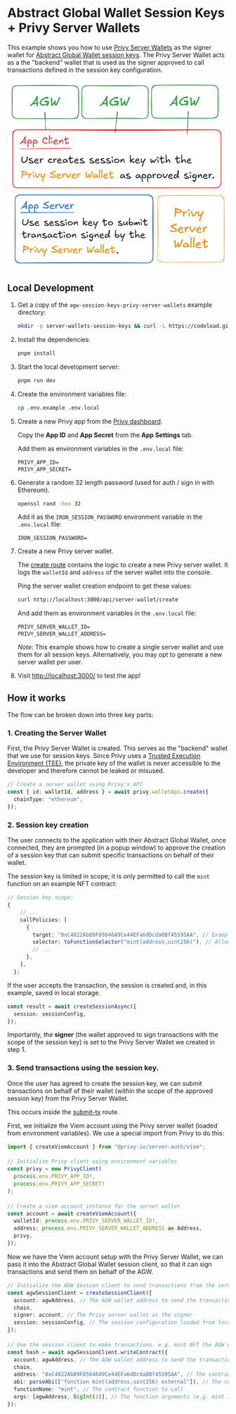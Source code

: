 # Abstract Global Wallet Session Keys + Privy Server Wallets

This example shows you how to use [Privy Server Wallets](https://docs.privy.io/guide/server-wallets/)
as the signer wallet for [Abstract Global Wallet session keys](https://docs.abs.xyz/abstract-global-wallet/agw-client/session-keys/overview).
The Privy Server Wallet acts as a the "backend" wallet that is used as the signer approved to call transactions defined in the session key configuration.

![diagram](./public/diagram.png)

## Local Development

1. Get a copy of the `agw-session-keys-privy-server-wallets` example directory:

   ```bash
   mkdir -p server-wallets-session-keys && curl -L https://codeload.github.com/Abstract-Foundation/examples/tar.gz/main | tar -xz --strip=2 -C server-wallets-session-keys examples-main/server-wallets-session-keys && cd server-wallets-session-keys
   ```

2. Install the dependencies:

   ```bash
   pnpm install
   ```

3. Start the local development server:

   ```bash
   pnpm run dev
   ```

4. Create the environment variables file:

   ```bash
   cp .env.example .env.local
   ```

5. Create a new Privy app from the [Privy dashboard](https://dashboard.privy.io/).

   Copy the **App ID** and **App Secret** from the **App Settings** tab.

   Add them as environment variables in the `.env.local` file:

   ```
   PRIVY_APP_ID=
   PRIVY_APP_SECRET=
   ```

6. Generate a random 32 length password (used for auth / sign in with Ethereum).

   ```bash
   openssl rand -hex 32
   ```

   Add it as the `IRON_SESSION_PASSWORD` environment variable in the `.env.local` file:

   ```
   IRON_SESSION_PASSWORD=
   ```

7. Create a new Privy server wallet.

   The [create route](./src/app/api/server-wallet/create/route.ts) contains the logic to create a new Privy server wallet. It logs the `walletId` and `address` of the server wallet into the console.

   Ping the server wallet creation endpoint to get these values:

   ```bash
   curl http://localhost:3000/api/server-wallet/create
   ```

   And add them as environment variables in the `.env.local` file:

   ```
   PRIVY_SERVER_WALLET_ID=
   PRIVY_SERVER_WALLET_ADDRESS=
   ```

   _Note_: This example shows how to create a single server wallet and use them for all session keys. Alternatively, you may opt to generate a new server wallet per user.

8. Visit [http://localhost:3000/](http://localhost:3000/) to test the app!

## How it works

The flow can be broken down into three key parts:

### 1. Creating the Server Wallet

First, the Privy Server Wallet is created. This serves as the "backend" wallet that we use for session keys. Since Privy uses a [Trusted Execution Environment (TEE)](https://docs.privy.io/guide/server-wallets/architecture#secure-enclaves), the private key of the wallet is never accessible to the developer and therefore cannot be leaked or misused.

```typescript
// Create a server wallet using Privy's API
const { id: walletId, address } = await privy.walletApi.create({
  chainType: "ethereum",
});
```

### 2. Session key creation

The user connects to the application with their Abstract Global Wallet, once connected, they are prompted (in a popup window) to approve the creation of a session key that can submit specific transactions on behalf of their wallet.

The session key is limited in scope; it is only permitted to call the `mint` function on an example NFT contract:

```typescript
// Session key scope:
{
    // ...
    callPolicies: [
      {
        target: "0xC4822AbB9F05646A9Ce44EFa6dDcda0Bf45595AA", // Example NFT Contract
        selector: toFunctionSelector("mint(address,uint256)"), // Allowed function (mint)
        // ...
      },
    ],
  };
```

If the user accepts the transaction, the session is created and, in this example, saved in local storage.

```typescript
const result = await createSessionAsync({
  session: sessionConfig,
});
```

Importantly, the **signer** (the wallet approved to sign transactions with the scope of the session key) is set to the Privy Server Wallet we created in step 1.

### 3. Send transactions using the session key.

Once the user has agreed to create the session key, we can submit transactions on behalf of their wallet (within the scope of the approved session key) from the Privy Server Wallet.

This occurs inside the [submit-tx](./src/app/api/server-wallet/submit-tx/route.ts) route.

First, we initialize the Viem account using the Privy server wallet (loaded from environment variables). We use a special import from Privy to do this:

```typescript
import { createViemAccount } from "@privy-io/server-auth/viem";

// Initialize Privy client using environment variables
const privy = new PrivyClient(
  process.env.PRIVY_APP_ID!,
  process.env.PRIVY_APP_SECRET!
);

// Create a viem account instance for the server wallet
const account = await createViemAccount({
  walletId: process.env.PRIVY_SERVER_WALLET_ID!,
  address: process.env.PRIVY_SERVER_WALLET_ADDRESS as Address,
  privy,
});
```

Now we have the Viem account setup with the Privy Server Wallet, we can pass it into the Abstract Global Wallet session client, so that it can sign transactions and send them on behalf of the AGW.

```typescript
// Initialize the AGW Session client to send transactions from the server wallet using the session key
const agwSessionClient = createSessionClient({
  account: agwAddress, // The AGW wallet address to send the transaction from
  chain,
  signer: account, // The Privy server wallet as the signer
  session: sessionConfig, // The session configuration loaded from local storage
});

// Use the session client to make transactions. e.g. mint NFT the AGW wallet address
const hash = await agwSessionClient.writeContract({
  account: agwAddress, // The AGW wallet address to send the transaction from
  chain,
  address: "0xC4822AbB9F05646A9Ce44EFa6dDcda0Bf45595AA", // The contract address to send the transaction to
  abi: parseAbi(["function mint(address,uint256) external"]), // The contract ABI
  functionName: "mint", // The contract function to call
  args: [agwAddress, BigInt(1)], // The function arguments (e.g. mint 1 NFT to the AGW wallet address)
});
```
